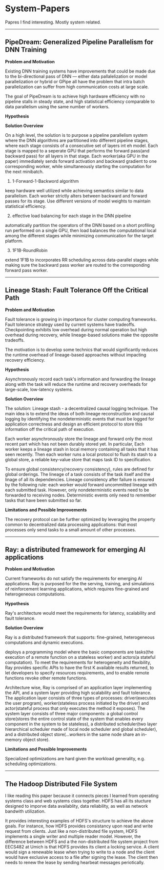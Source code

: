 # System-Papers
Papres I find interesting. Mostly system related.

------------------------------------------------------------------------------
## PipeDream: Generalized Pipeline Parallelism for DNN Training
**Problem and Motivation**

Existing DNN training systems have improvements that could be made due to the bi-directional pass of DNN — either data pallalelization or model parallelization or hybrid or GPipe all have the problem that intra batch parallelization can suffer from high communication costs at large scale. 

The goal of PipeDream is to achieve high hardware efficiency with no pipeline stalls in steady state, and high statistical efficiency comparable to data parallelism using the same number of workers. 

**Hypothesis**

**Solution Overview**

On a high level, the solution is to purpose a pipeline parallelism system where the DNN algorithms are partitioned into different pipeline stages, where each stage consists of a consecutive set of layers int eh model.  Each stage is mapped to a seperate GPU that performs the forward pass(and backward pass) for all layers in that stage. Each worker(aka GPU in the paper) immediately sends forward activation and backward gradient to one corresponding worker, while simultaneously starting the computation for the next minibatch.

1) 1-Forward-1-Backword algorithm

keep hardware well utilized while achieving semantics similar to data parallelism. Each worker strictly alters between backward and forward passes for its stage. Use different versions of model weights to maintain statistical efficiency.

2) effective load balancing for each stage in the DNN pipeline

automatically partition the operators of the DNN based on a short profiling run performed on a single GPU, then load balances the computational local among the different stages while minimizing communication for the target platform. 

3) 1F1B-RoundRobin

extend 1F1B to incorporates RR scheduling across data-parallel stages while making sure the backward pass worker are routed to the corresponding forward pass worker.

------------------------------------------------------------------------------
## Lineage Stash: Fault Tolerance Off the Critical Path

**Problem and Motivation**

Fault tolerance is growing in importance for cluster computing frameworks. Fault tolerance strategy used by current systems have tradeoffs. Checkpointing exhibits low overhead during normal operation but high overhead during recovery, while lineage-based solutions make the opposite tradeoffs.

The motivation is to develop some technics that would significantly reduces the runtime overhead of lineage-based approaches without impacting recovery efficiency.

**Hypothesis**

Asynchronously record each task's information and forwarding the lineage along with the task will reduce the runtime and recovery overheads for large-scale, low-latency systems.

**Solution Overview**

The solution: Lineage stash - a decentralized causal logging technique. The main idea is to extend the ideas of both lineage reconstruction and causal logging by identifying the nondeterministic events that must be logged for application correctness and design an efficient protocol to store this information off the critical path of execution. 

Each worker asynchronously store the lineage and forward only the most recent part which has not been durably stored yet. In particular, Each worker keeps a lineage stash in local memory containing all tasks that it has seen recently. Then each worker runs a local protocol to flush its stash to a global store, a reliable key-value store that maps task ID to specification. 

To ensure global consistency(recovery consistency), rules are defined for global orderings. The lineage of a task consists of the task itself and the linage of all its dependencies. Lineage consistency after failure is ensured by the following rule: each worker would forward uncommitted lineage with each submitted task. However, only nondeterministic events need to be forwarded to receiving nodes. Deterministic events only need to remember tasks that have been submitted so far.

**Limitations and Possible Improvements**

The recovery protocol can be further optimized by leveraging the property common to decentralized data processing applications: that most processes only send tasks to a small amount of other processes.

------------------------------------------------------------------------------
## Ray: a distributed framework for emerging AI applications

**Problem and Motivation**

Current frameworks do not satisfy the requirements for emerging AI applications. Ray is purposed for the the serving, training, and simulations of reinforcement learning applications, which requires  fine-grained and heterogeneous computations.

**Hypothesis**

Ray's architecture would meet the requirements for latency, scalability and fault tolerance. 

**Solution Overview**

Ray is a distributed framework that supports: fine-grained, heterogeneous computations and dynamic executions. 

deploys a programming model where the basic components are tasks(the execution of a remote function on a stateless worker) and actors(a stateful computation). To meet the requirements for heterogeneity and flexibility, Ray provides specific APIs to have the first K available results returned, to let developers to specify resources requirements, and to enable remote functions revoke other remote functions. 

Architecture wise, Ray is comprised of an application layer implementing the API, and a system layer providing high scalability and fault tolerance. The application layer consists of three types of processes: driver(executes the user program), worker(stateless process initiated by the driver) and actor(stateful process that only executes the method it exposes). The system layer consists of three major components: a global control store(stores the entire control state of the system that enables every component in the system to be stateless), a distributed scheduler(two layer hierarchical scheduler made of local node scheduler and global scheduler), and a distributed object store(...workers in the same node share an in-memory object store).

**Limitations and Possible Improvements**

Specialized optimizations are hard given the workload generality, e.g. scheduling optimizations.

------------------------------------------------------------------------------
## The Hadoop Distributed File System
I like reading this paper because it connects pieces I learned from operating systems class and web systems class together. HDFS has all its stucture designed to imporve data availablity, data reliability, as well as network bandwith utilization. 

It provides interesting examples of HDFS's structure to achieve the above goals. For instance, how HDFS provides consistancy upon read and write request from clients. Just like a non-distributed file system, HDFS implements a single writer and multiple reader model. However, the difference between HDFS and a the non-distributed file system project from EECS482 at Umich is that HDFS provides its client a locking service. A client would sign a renewable lease when trying to write to a node and the client would have exclusive access to a file after signing the lease. The client then needs to renew the lease by sending hearbeat messages periotically. 

